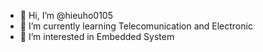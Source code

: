 - 👋 Hi, I’m @hieuho0105
- 🌱 I’m currently learning Telecomunication and Electronic
- 👀 I’m interested in Embedded System

<!---
hieuho0105/hieuho0105 is a ✨ special ✨ repository because its `README.md` (this file) appears on your GitHub profile.
You can click the Preview link to take a look at your changes.
--->
